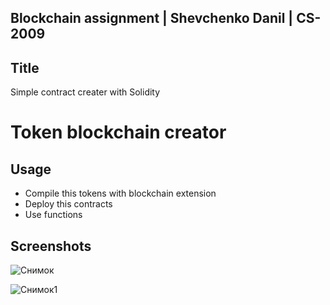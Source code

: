 ## Blockchain assignment | Shevchenko Danil | CS-2009


## Title
Simple contract creater with Solidity

# Token blockchain creator

## Usage
- Compile this tokens with blockchain extension
- Deploy this contracts
- Use functions

## Screenshots
 ![Снимок](https://user-images.githubusercontent.com/80056555/193273355-92af6bae-b110-4b9a-9b09-4abeb5ca13c2.PNG)

![Снимок1](https://user-images.githubusercontent.com/80056555/193273363-733c87ba-5f94-432e-a208-2d177e8c549d.PNG)

